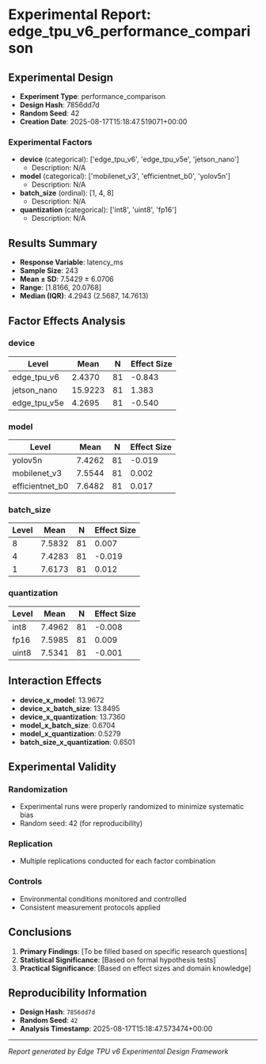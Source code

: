 # Experimental Report: edge_tpu_v6_performance_comparison

## Experimental Design

- **Experiment Type**: performance_comparison
- **Design Hash**: 7856dd7d
- **Random Seed**: 42
- **Creation Date**: 2025-08-17T15:18:47.519071+00:00

### Experimental Factors

- **device** (categorical): ['edge_tpu_v6', 'edge_tpu_v5e', 'jetson_nano']
  - Description: N/A
- **model** (categorical): ['mobilenet_v3', 'efficientnet_b0', 'yolov5n']
  - Description: N/A
- **batch_size** (ordinal): [1, 4, 8]
  - Description: N/A
- **quantization** (categorical): ['int8', 'uint8', 'fp16']
  - Description: N/A

## Results Summary

- **Response Variable**: latency_ms
- **Sample Size**: 243
- **Mean ± SD**: 7.5429 ± 6.0706
- **Range**: [1.8166, 20.0768]
- **Median (IQR)**: 4.2943 (2.5687, 14.7613)

## Factor Effects Analysis

### device

| Level | Mean | N | Effect Size |
|-------|------|---|-------------|
| edge_tpu_v6 | 2.4370 | 81 | -0.843 |
| jetson_nano | 15.9223 | 81 | 1.383 |
| edge_tpu_v5e | 4.2695 | 81 | -0.540 |

### model

| Level | Mean | N | Effect Size |
|-------|------|---|-------------|
| yolov5n | 7.4262 | 81 | -0.019 |
| mobilenet_v3 | 7.5544 | 81 | 0.002 |
| efficientnet_b0 | 7.6482 | 81 | 0.017 |

### batch_size

| Level | Mean | N | Effect Size |
|-------|------|---|-------------|
| 8 | 7.5832 | 81 | 0.007 |
| 4 | 7.4283 | 81 | -0.019 |
| 1 | 7.6173 | 81 | 0.012 |

### quantization

| Level | Mean | N | Effect Size |
|-------|------|---|-------------|
| int8 | 7.4962 | 81 | -0.008 |
| fp16 | 7.5985 | 81 | 0.009 |
| uint8 | 7.5341 | 81 | -0.001 |

## Interaction Effects

- **device_x_model**: 13.9672
- **device_x_batch_size**: 13.8495
- **device_x_quantization**: 13.7360
- **model_x_batch_size**: 0.6704
- **model_x_quantization**: 0.5279
- **batch_size_x_quantization**: 0.6501

## Experimental Validity

### Randomization
- Experimental runs were properly randomized to minimize systematic bias
- Random seed: 42 (for reproducibility)

### Replication
- Multiple replications conducted for each factor combination

### Controls
- Environmental conditions monitored and controlled
- Consistent measurement protocols applied

## Conclusions

1. **Primary Findings**: [To be filled based on specific research questions]
2. **Statistical Significance**: [Based on formal hypothesis tests]
3. **Practical Significance**: [Based on effect sizes and domain knowledge]

## Reproducibility Information

- **Design Hash**: `7856dd7d`
- **Random Seed**: `42`
- **Analysis Timestamp**: 2025-08-17T15:18:47.573474+00:00

---
*Report generated by Edge TPU v6 Experimental Design Framework*